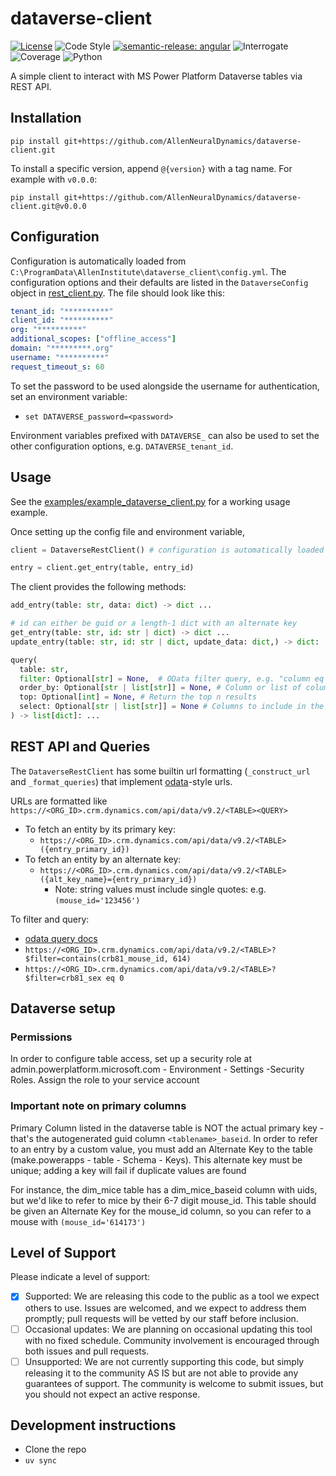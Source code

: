 # dataverse-client

[![License](https://img.shields.io/badge/license-MIT-brightgreen)](LICENSE)
![Code Style](https://img.shields.io/badge/code%20style-black-black)
[![semantic-release: angular](https://img.shields.io/badge/semantic--release-angular-e10079?logo=semantic-release)](https://github.com/semantic-release/semantic-release)
![Interrogate](https://img.shields.io/badge/interrogate-100.0%25-brightgreen)
![Coverage](https://img.shields.io/badge/coverage-93%25-brightgreen)
![Python](https://img.shields.io/badge/python->=3.10-blue?logo=python)

A simple client to interact with MS Power Platform Dataverse tables via REST API.

## Installation

`pip install git+https://github.com/AllenNeuralDynamics/dataverse-client.git`

To install a specific version, append `@{version}` with a tag name. For example with `v0.0.0`:

`pip install git+https://github.com/AllenNeuralDynamics/dataverse-client.git@v0.0.0`

## Configuration

Configuration is automatically loaded from `C:\ProgramData\AllenInstitute\dataverse_client\config.yml`. The configuration options and their defaults are listed in the `DataverseConfig` object in [rest_client.py](src/dataverse_client/rest_client.py). The file should look like this:

```yaml
tenant_id: "**********"
client_id: "**********"
org: "**********"
additional_scopes: ["offline_access"]
domain: "*********.org"
username: "**********"
request_timeout_s: 60
```

To set the password to be used alongside the username for authentication, set an environment variable:
- `set DATAVERSE_password=<password>`

Environment variables prefixed with `DATAVERSE_` can also be used to set the other configuration options, e.g. `DATAVERSE_tenant_id`.

## Usage

See the [examples/example_dataverse_client.py](examples/example_dataverse_client.py) for a working usage example.

Once setting up the config file and environment variable, 

```python
client = DataverseRestClient() # configuration is automatically loaded

entry = client.get_entry(table, entry_id)
```

The client provides the following methods:
```python
add_entry(table: str, data: dict) -> dict ...

# id can either be guid or a length-1 dict with an alternate key
get_entry(table: str, id: str | dict) -> dict ...
update_entry(table: str, id: str | dict, update_data: dict,) -> dict: ...

query(
  table: str, 
  filter: Optional[str] = None,  # OData filter query, e.g. "column eq 'value'".
  order_by: Optional[str | list[str]] = None, # Column or list of columns to order by
  top: Optional[int] = None, # Return the top n results
  select: Optional[str | list[str]] = None # Columns to include in the response
) -> list[dict]: ...
```

## REST API and Queries

The `DataverseRestClient` has some builtin url formatting (`_construct_url` and `_format_queries`) that implement [odata](https://www.odata.org/)-style urls.

URLs are formatted like `https://<ORG_ID>.crm.dynamics.com/api/data/v9.2/<TABLE><QUERY>`

- To fetch an entity by its primary key: 
  - `https://<ORG_ID>.crm.dynamics.com/api/data/v9.2/<TABLE>({entry_primary_id})`
- To fetch an entity by an alternate key: 
  - `https://<ORG_ID>.crm.dynamics.com/api/data/v9.2/<TABLE>({alt_key_name}={entry_primary_id})`
    - Note: string values must include single quotes: e.g. `(mouse_id='123456')`

To filter and query: 
- [odata query docs](https://docs.oasis-open.org/odata/odata/v4.0/errata03/os/complete/part1-protocol/odata-v4.0-errata03-os-part1-protocol-complete.html#_The_$filter_System)
- `https://<ORG_ID>.crm.dynamics.com/api/data/v9.2/<TABLE>?$filter=contains(crb81_mouse_id, 614)`
- `https://<ORG_ID>.crm.dynamics.com/api/data/v9.2/<TABLE>?$filter=crb81_sex eq 0`

## Dataverse setup

### Permissions
In order to configure table access, set up a security role at admin.powerplatform.microsoft.com - Environment - Settings -Security Roles.
Assign the role to your service account

### Important note on primary columns
Primary Column listed in the dataverse table is NOT the actual primary key - that's the autogenerated guid column `<tablename>_baseid`. In order to refer to an entry by a custom value, you must add an Alternate Key to the table (make.powerapps - table - Schema - Keys). This alternate key must be unique; adding a key will fail if duplicate values are found

For instance, the dim_mice table has a dim_mice_baseid column with uids, but we'd like to refer to mice by their 6-7 digit mouse_id. This table should be given an Alternate Key for the mouse_id column, so you can refer to a mouse with `(mouse_id='614173')`

## Level of Support
Please indicate a level of support:
 - [x] Supported: We are releasing this code to the public as a tool we expect others to use. Issues are welcomed, and we expect to address them promptly; pull requests will be vetted by our staff before inclusion.
 - [ ] Occasional updates: We are planning on occasional updating this tool with no fixed schedule. Community involvement is encouraged through both issues and pull requests.
 - [ ] Unsupported: We are not currently supporting this code, but simply releasing it to the community AS IS but are not able to provide any guarantees of support. The community is welcome to submit issues, but you should not expect an active response.

## Development instructions
- Clone the repo
- `uv sync`